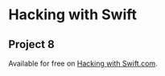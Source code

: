 # Hacking with Swift

## Project 8

Available for free on [Hacking with Swift.com](https://www.hackingwithswift.com/read/8/overview).
